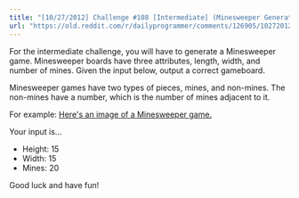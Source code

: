 ```yaml
---
title: "[10/27/2012] Challenge #108 [Intermediate] (Minesweeper Generation)"
url: "https://old.reddit.com/r/dailyprogrammer/comments/126905/10272012_challenge_108_intermediate_minesweeper/"
---
```


For the intermediate challenge, you will have to generate a Minesweeper game.  Minesweeper boards have three attributes, length, width, and number of mines.  Given the input below, output a correct gameboard.

Minesweeper games have two types of pieces, mines, and non-mines.  The non-mines have a number, which is the number of mines adjacent to it.  

For example: [Here's an image of a Minesweeper game.](http://upload.wikimedia.org/wikipedia/commons/7/7b/Minesweeper_end_Kmines.png)

Your input is...

* Height: 15
* Width: 15
* Mines: 20

Good luck and have fun!